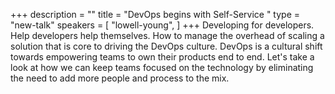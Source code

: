 +++
description = ""
title = "DevOps begins with Self-Service "
type = "new-talk"
speakers = [
        "lowell-young",
]
+++
Developing for developers. Help developers help themselves. How to manage the overhead of scaling a solution that is core to driving the DevOps culture. DevOps is a cultural shift towards empowering teams to own their products end to end. Let's take a look at how we can keep teams focused on the technology by eliminating the need to add more people and process to the mix.